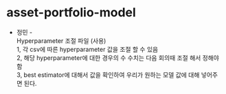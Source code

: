 # asset-portfolio-model

- 정민 -<br>
Hyperparameter 조절 파일 (사용)<br>
1, 각 csv에 따른 hyperparameter 값을 조절 할 수 있음<br>
2, 해당 hyperparameter에 대한 경우의 수 수치는 다음 회의때 조절 해서 정해야 함<br>
3, best estimator에 대해서 값을 확인하여 우리가 원하는 모델 값에 대해 넣어주면 된다.<br>

